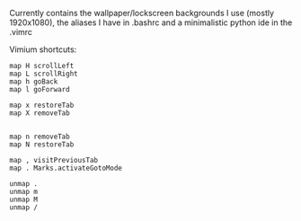 Currently contains the wallpaper/lockscreen backgrounds I use (mostly 1920x1080), the aliases I have in .bashrc and a minimalistic python ide in the .vimrc
  
Vimium shortcuts:

```
map H scrollLeft
map L scrollRight
map h goBack
map l goForward

map x restoreTab
map X removeTab


map n removeTab
map N restoreTab

map , visitPreviousTab
map . Marks.activateGotoMode

unmap .
unmap m
unmap M
unmap /
```
